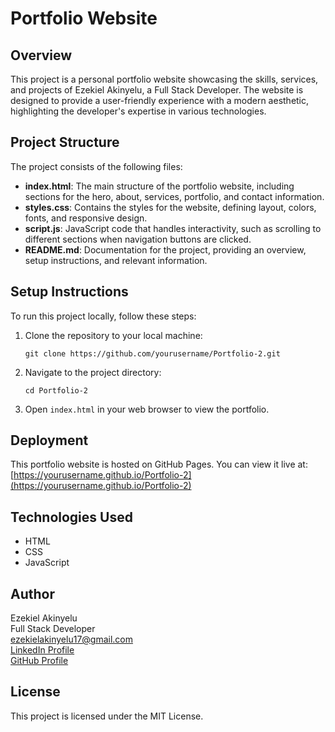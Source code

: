 # Portfolio Website

## Overview
This project is a personal portfolio website showcasing the skills, services, and projects of Ezekiel Akinyelu, a Full Stack Developer. The website is designed to provide a user-friendly experience with a modern aesthetic, highlighting the developer's expertise in various technologies.

## Project Structure
The project consists of the following files:
- **index.html**: The main structure of the portfolio website, including sections for the hero, about, services, portfolio, and contact information.
- **styles.css**: Contains the styles for the website, defining layout, colors, fonts, and responsive design.
- **script.js**: JavaScript code that handles interactivity, such as scrolling to different sections when navigation buttons are clicked.
- **README.md**: Documentation for the project, providing an overview, setup instructions, and relevant information.

## Setup Instructions
To run this project locally, follow these steps:
1. Clone the repository to your local machine:
   ```
   git clone https://github.com/yourusername/Portfolio-2.git
   ```
2. Navigate to the project directory:
   ```
   cd Portfolio-2
   ```
3. Open `index.html` in your web browser to view the portfolio.

## Deployment
This portfolio website is hosted on GitHub Pages. You can view it live at:
[https://yourusername.github.io/Portfolio-2](https://yourusername.github.io/Portfolio-2)

## Technologies Used
- HTML
- CSS
- JavaScript

## Author
Ezekiel Akinyelu  
Full Stack Developer  
[ezekielakinyelu17@gmail.com](mailto:ezekielakinyelu17@gmail.com)  
[LinkedIn Profile](https://www.linkedin.com/in/yourprofile)  
[GitHub Profile](https://github.com/yourusername)  

## License
This project is licensed under the MIT License.